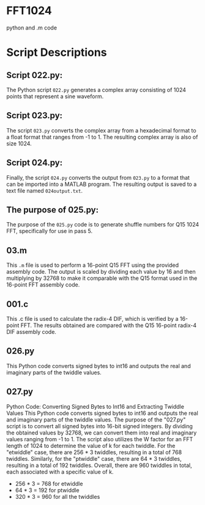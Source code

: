 # FFT1024
python and .m code


# Script Descriptions

## Script 022.py:

The Python script `022.py` generates a complex array consisting of 1024 points that represent a sine waveform.

## Script 023.py:

The script `023.py` converts the complex array from a hexadecimal format to a float format that ranges from -1 to 1. The resulting complex array is also of size 1024.

## Script 024.py:

Finally, the script `024.py` converts the output from `023.py` to a format that can be imported into a MATLAB program. The resulting output is saved to a text file named `024output.txt`.

## The purpose of 025.py:
The purpose of the `025.py` code is to generate shuffle numbers for Q15 1024 FFT, specifically for use in pass 5.

## 03.m
This `.m` file is used to perform a 16-point Q15 FFT using the provided assembly code. The output is scaled by dividing each value by 16 and then multiplying by 32768 to make it comparable with the Q15 format used in the 16-point FFT assembly code.

## 001.c 
This .c file is used to calculate the radix-4 DIF, which is verified by a 16-point FFT. The results obtained are compared with the Q15 16-point radix-4 DIF assembly code.

## 026.py
This Python code converts signed bytes to int16 and outputs the real and imaginary parts of the twiddle values.

## 027.py
Python Code: Converting Signed Bytes to Int16 and Extracting Twiddle Values
This Python code converts signed bytes to int16 and outputs the real and imaginary parts of the twiddle values.
The purpose of the "027.py" script is to convert all signed bytes into 16-bit signed integers. By dividing the obtained values by 32768, we can convert them into real and imaginary values ranging from -1 to 1. The script also utilizes the W factor for an FFT length of 1024 to determine the value of k for each twiddle.
For the "etwiddle" case, there are 256 * 3 twiddles, resulting in a total of 768 twiddles. Similarly, for the "ptwiddle" case, there are 64 * 3 twiddles, resulting in a total of 192 twiddles. Overall, there are 960 twiddles in total, each associated with a specific value of k.
- 256 * 3 = 768 for etwiddle
- 64 * 3 = 192 for ptwiddle
- 320 * 3 = 960 for all the twiddles

